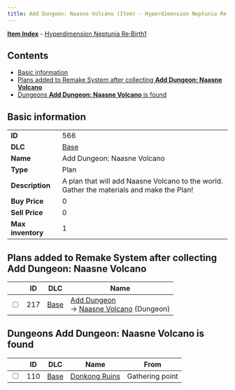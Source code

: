 ```yaml
---
title: Add Dungeon: Naasne Volcano (Item) - Hyperdimension Neptunia Re;Birth1
---
```


[**Item Index**](/neptunia/rb1/item/index.html) - [Hyperdimension Neptunia Re;Birth1](/neptunia/rb1)

## Contents

- [Basic information](#basic-information)
- [Plans added to Remake System after collecting **Add Dungeon: Naasne Volcano**](#plans-added-to-remake-system-after-collecting-add-dungeon-naasne-volcano)
- [Dungeons **Add Dungeon: Naasne Volcano** is found](#dungeons-add-dungeon-naasne-volcano-is-found)
## Basic information

|   |   |
| -- | -- |
| **ID** | 566 |
| **DLC** | [Base](/neptunia/rb1/dlc/1-base.html) |
| **Name** | Add Dungeon: Naasne Volcano |
| **Type** | Plan |
| **Description** | A plan that will add Naasne Volcano to the world. Gather the materials and make the Plan! |
| **Buy Price** | 0 |
| **Sell Price** | 0 |
| **Max inventory** | 1 |


## Plans added to Remake System after collecting **Add Dungeon: Naasne Volcano**

|    | ID | DLC | Name |
| -- | -- | --- | ---- |
| <input type="checkbox" id="rb1-remake-1-217" class="trackbox" /> | 217 | [Base](/neptunia/rb1/dlc/1-base.html) | [Add Dungeon](/neptunia/rb1/remake/1-217-add-dungeon.html)<br /> → [Naasne Volcano](/neptunia/rb1/dungeon/1-112-naasne-volcano.html) (Dungeon) |


## Dungeons **Add Dungeon: Naasne Volcano** is found

|    | ID | DLC | Name | From |
| -- | -- | --- | ---- | ---- |
| <input type="checkbox" id="rb1-dungeon-1-110" class="trackbox" /> | 110 | [Base](/neptunia/rb1/dlc/1-base.html) | [Donkong Ruins](/neptunia/rb1/dungeon/1-110-donkong-ruins.html) | Gathering point |
